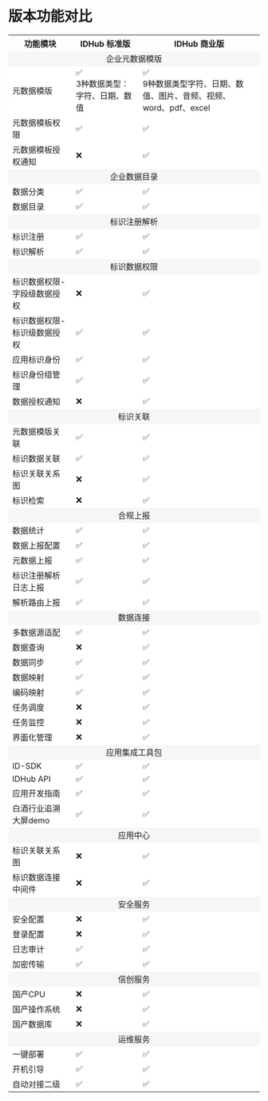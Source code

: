 # 版本功能对比

<table>
<tr>
    <th>功能模块</th>
    <th>IDHub 标准版</th>
    <th>IDHub 商业版</th>
</tr>

<tr style="background-color:#f6f6f7">
    <td colspan="3" style="text-align:center">企业元数据模版</td>
</tr>
<tr style="background-color:#fff">
    <td>元数据模版</td>
    <td><div>✅</div><div>3种数据类型：字符、日期、数值</div></td>
    <td><div>✅</div><div>9种数据类型字符、日期、数值、图片、音频、视频、word、pdf、excel</div></td>
</tr>
<tr style="background-color:#fff">
    <td>元数据模板权限</td>
    <td>✅</td>
    <td>✅</td>
</tr>
<tr style="background-color:#fff">
    <td>元数据模板授权通知</td>
    <td>❌</td>
    <td>✅</td>
</tr>
<tr style="background-color:#f6f6f7">
    <td colspan="3" style="text-align:center">企业数据目录</td>
</tr>
<tr style="background-color:#fff">
    <td>数据分类</td>
    <td>✅</td>
    <td>✅</td>
</tr>
<tr style="background-color:#fff">
    <td>数据目录</td>
    <td>✅</td>
    <td>✅</td>
</tr>

<tr style="background-color:#f6f6f7">
    <td colspan="3" style="text-align:center">标识注册解析</td>
</tr>
<tr style="background-color:#fff">
    <td>标识注册</td>
    <td>✅</td>
    <td>✅</td>
</tr>
<tr style="background-color:#fff">
    <td>标识解析</td>
    <td>✅</td>
    <td>✅</td>
</tr>

<tr style="background-color:#f6f6f7">
    <td colspan="3" style="text-align:center">标识数据权限</td>
</tr>
<tr style="background-color:#fff">
    <td>标识数据权限-字段级数据授权</td>
    <td>❌</td>
    <td>✅</td>
</tr>
<tr style="background-color:#fff">
    <td>标识数据权限-标识级数据授权</td>
    <td>✅</td>
    <td>✅</td>
</tr>
<tr style="background-color:#fff">
    <td>应用标识身份</td>
    <td>✅</td>
    <td>✅</td>
</tr>
<tr style="background-color:#fff">
    <td>标识身份组管理</td>
    <td>✅</td>
    <td>✅</td>
</tr>
<tr style="background-color:#fff">
    <td>数据授权通知</td>
    <td>❌</td>
    <td>✅</td>
</tr>

<tr style="background-color:#f6f6f7">
    <td colspan="3" style="text-align:center">标识关联</td>
</tr>
<tr style="background-color:#fff">
    <td>元数据模版关联</td>
    <td>✅</td>
    <td>✅</td>
</tr>
<tr style="background-color:#fff">
    <td>标识数据关联</td>
    <td>✅</td>
    <td>✅</td>
</tr>
<tr style="background-color:#fff">
    <td>标识关联关系图</td>
    <td>❌</td>
    <td>✅</td>
</tr>
<tr style="background-color:#fff">
    <td>标识检索</td>
    <td>❌</td>
    <td>✅</td>
</tr>

<tr style="background-color:#f6f6f7">
    <td colspan="3" style="text-align:center">合规上报</td>
</tr>
<tr style="background-color:#fff">
    <td>数据统计</td>
    <td>✅</td>
    <td>✅</td>
</tr>
<tr style="background-color:#fff">
    <td>数据上报配置</td>
    <td>✅</td>
    <td>✅</td>
</tr>
<tr style="background-color:#fff">
    <td>元数据上报</td>
    <td>✅</td>
    <td>✅</td>
</tr>
<tr style="background-color:#fff">
    <td>标识注册解析日志上报</td>
    <td>✅</td>
    <td>✅</td>
</tr>
<tr style="background-color:#fff">
    <td>解析路由上报</td>
    <td>✅</td>
    <td>✅</td>
</tr>

<tr style="background-color:#f6f6f7">
    <td colspan="3" style="text-align:center">数据连接</td>
</tr>
<tr style="background-color:#fff">
    <td>多数据源适配</td>
    <td>✅</td>
    <td>✅</td>
</tr>
<tr style="background-color:#fff">
    <td>数据查询</td>
    <td>❌</td>
    <td>✅</td>
</tr>
<tr style="background-color:#fff">
    <td>数据同步</td>
    <td>✅</td>
    <td>✅</td>
</tr>
<tr style="background-color:#fff">
    <td>数据映射</td>
    <td>✅</td>
    <td>✅</td>
</tr>
<tr style="background-color:#fff">
    <td>编码映射</td>
    <td>✅</td>
    <td>✅</td>
</tr>
<tr style="background-color:#fff">
    <td>任务调度</td>
    <td>❌</td>
    <td>✅</td>
</tr>
<tr style="background-color:#fff">
    <td>任务监控</td>
    <td>❌</td>
    <td>✅</td>
</tr>
<tr style="background-color:#fff">
    <td>界面化管理</td>
    <td>❌</td>
    <td>✅</td>
</tr>

<tr style="background-color:#f6f6f7">
    <td colspan="3" style="text-align:center">应用集成工具包</td>
</tr>
<tr style="background-color:#fff">
    <td>ID-SDK</td>
    <td>✅</td>
    <td>✅</td>
</tr>
<tr style="background-color:#fff">
    <td>IDHub API</td>
    <td>✅</td>
    <td>✅</td>
</tr>
<tr style="background-color:#fff">
    <td>应用开发指南</td>
    <td>✅</td>
    <td>✅</td>
</tr>
<tr style="background-color:#fff">
    <td>白酒行业追溯大屏demo</td>
    <td>✅</td>
    <td>✅</td>
</tr>

<tr style="background-color:#f6f6f7">
    <td colspan="3" style="text-align:center">应用中心</td>
</tr>
<tr style="background-color:#fff">
    <td>标识关联关系图</td>
    <td>❌</td>
    <td>✅</td>
</tr>
<tr style="background-color:#fff">
    <td>标识数据连接中间件</td>
    <td>❌</td>
    <td>✅</td>
</tr>

<tr style="background-color:#f6f6f7">
    <td colspan="3" style="text-align:center">安全服务</td>
</tr>
<tr style="background-color:#fff">
    <td>安全配置</td>
    <td>❌</td>
    <td>✅</td>
</tr>
<tr style="background-color:#fff">
    <td>登录配置</td>
    <td>❌</td>
    <td>✅</td>
</tr>
<tr style="background-color:#fff">
    <td>日志审计</td>
    <td>✅</td>
    <td>✅</td>
</tr>
<tr style="background-color:#fff">
    <td>加密传输</td>
    <td>✅</td>
    <td>✅</td>
</tr>

<tr style="background-color:#f6f6f7">
    <td colspan="3" style="text-align:center">信创服务</td>
</tr>
<tr style="background-color:#fff">
    <td>国产CPU</td>
    <td>❌</td>
    <td>✅</td>
</tr>
<tr style="background-color:#fff">
    <td>国产操作系统</td>
    <td>❌</td>
    <td>✅</td>
</tr>
<tr style="background-color:#fff">
    <td>国产数据库</td>
    <td>❌</td>
    <td>✅</td>
</tr>

<tr style="background-color:#f6f6f7">
    <td colspan="3" style="text-align:center">运维服务</td>
</tr>
<tr style="background-color:#fff">
    <td>一键部署</td>
    <td>✅</td>
    <td>✅</td>
</tr>
<tr style="background-color:#fff">
    <td>开机引导</td>
    <td>✅</td>
    <td>✅</td>
</tr>
<tr style="background-color:#fff">
    <td>自动对接二级</td>
    <td>✅</td>
    <td>✅</td>
</tr>

</table>
